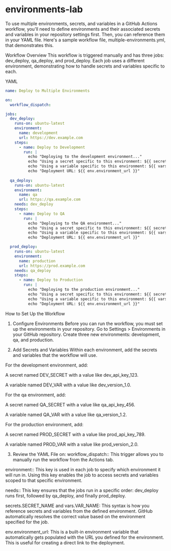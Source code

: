 # environments-lab


To use multiple environments, secrets, and variables in a GitHub Actions workflow, you'll need to define environments and their associated secrets and variables in your repository settings first. Then, you can reference them in your YAML file. Here's a sample workflow file, multiple-environments.yml, that demonstrates this.

Workflow Overview
This workflow is triggered manually and has three jobs: dev_deploy, qa_deploy, and prod_deploy. Each job uses a different environment, demonstrating how to handle secrets and variables specific to each.

YAML
```yaml
name: Deploy to Multiple Environments

on:
  workflow_dispatch:

jobs:
  dev_deploy:
    runs-on: ubuntu-latest
    environment:
      name: development
      url: https://dev.example.com
    steps:
      - name: Deploy to Development
        run: |
          echo "Deploying to the development environment..."
          echo "Using a secret specific to this environment: ${{ secrets.DEV_SECRET }}"
          echo "Using a variable specific to this environment: ${{ vars.DEV_VAR }}"
          echo "Deployment URL: ${{ env.environment_url }}"
          
  qa_deploy:
    runs-on: ubuntu-latest
    environment:
      name: qa
      url: https://qa.example.com
    needs: dev_deploy
    steps:
      - name: Deploy to QA
        run: |
          echo "Deploying to the QA environment..."
          echo "Using a secret specific to this environment: ${{ secrets.QA_SECRET }}"
          echo "Using a variable specific to this environment: ${{ vars.QA_VAR }}"
          echo "Deployment URL: ${{ env.environment_url }}"

  prod_deploy:
    runs-on: ubuntu-latest
    environment:
      name: production
      url: https://prod.example.com
    needs: qa_deploy
    steps:
      - name: Deploy to Production
        run: |
          echo "Deploying to the production environment..."
          echo "Using a secret specific to this environment: ${{ secrets.PROD_SECRET }}"
          echo "Using a variable specific to this environment: ${{ vars.PROD_VAR }}"
          echo "Deployment URL: ${{ env.environment_url }}"
```

How to Set Up the Workflow
1. Configure Environments
Before you can run the workflow, you must set up the environments in your repository. Go to Settings > Environments in your GitHub repository. Create three new environments: development, qa, and production.

2. Add Secrets and Variables
Within each environment, add the secrets and variables that the workflow will use.

For the development environment, add:

A secret named DEV_SECRET with a value like dev_api_key_123.

A variable named DEV_VAR with a value like dev_version_1.0.

For the qa environment, add:

A secret named QA_SECRET with a value like qa_api_key_456.

A variable named QA_VAR with a value like qa_version_1.2.

For the production environment, add:

A secret named PROD_SECRET with a value like prod_api_key_789.

A variable named PROD_VAR with a value like prod_version_2.0.

3. Review the YAML File
on: workflow_dispatch:: This trigger allows you to manually run the workflow from the Actions tab.

environment:: This key is used in each job to specify which environment it will run in. Using this key enables the job to access secrets and variables scoped to that specific environment.

needs:: This key ensures that the jobs run in a specific order: dev_deploy runs first, followed by qa_deploy, and finally prod_deploy.

secrets.SECRET_NAME and vars.VAR_NAME: This syntax is how you reference secrets and variables from the defined environment. GitHub automatically resolves the correct value based on the environment specified for the job.

env.environment_url: This is a built-in environment variable that automatically gets populated with the URL you defined for the environment. This is useful for creating a direct link to the deployment.